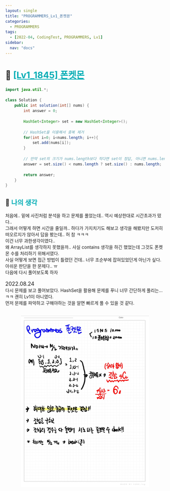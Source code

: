 ```yaml
---
layout: single
title: "PROGRAMMERS_Lv1_폰켓몬"
categories:
  - PROGRAMMERS
tags:
  - [2022-04, CodingTest, PROGRAMMERS, Lv1]
sidebar:
  nav: "docs"
---
```


# 📁 <b><a style="color:#00adb5" href="https://programmers.co.kr/learn/courses/30/lessons/1845" target=_blank>[Lv1_1845] 폰켓몬</a></b>

```java
import java.util.*;

class Solution {
    public int solution(int[] nums) {
        int answer = 0;

        HashSet<Integer> set = new HashSet<Integer>();

        // HashSet을 이용해서 중복 제거
        for(int i=0; i<nums.length; i++){
            set.add(nums[i]);
        }

        // 만약 set의 크기가 nums.length보다 작다면 set이 정답, 아니면 nums.length가 정답
        answer = set.size() < nums.length ? set.size() : nums.length;

        return answer;
    }
}
```

## 🤔 <b><a style="color:#00adb5">나의 생각</a></b>

처음에.. 밑에 사진처럼 분석을 하고 문제를 풀었는데.. 역시 예상한대로 시간초과가 떴다..<br>
그래서 어떻게 하면 시간을 줄일까.. 하다가 가지치기도 해보고 생각을 해봤지만 도저히 떠오르지가 않아서 답을 봤는데.. 허 참 ㅋㅋㅋ<br>
이건 너무 과한생각이였다..<br>
왜 ArrayList를 생각하지 못했을까.. 사실 contains 생각을 하긴 했었는데 그것도 폰켓몬 수를 처리하기 위해서였다.<br>
사실 어떻게 보면 접근 방법이 틀렸던 건데.. 너무 조순부에 잡혀있었던게 아닌가 싶다.<br>
아쉬운 판단을 한 문제다.. ㅠ <br>
다음에 다시 풀어보도록 하자
<br><br>
<big>2022.08.24</big><br>
다시 문제를 보고 풀어보았다. HashSet을 활용해 문제를 푸니 너무 간단하게 풀리는... ㅋㅋ 괜히 Lv1이 아니였다.<br>
먼저 문제를 파악하고 구해야하는 것을 알면 빠르게 풀 수 있을 것 같다.

<br>
<center>
    <img width="80%" src="./../../images/1845.jpg">
</center>
